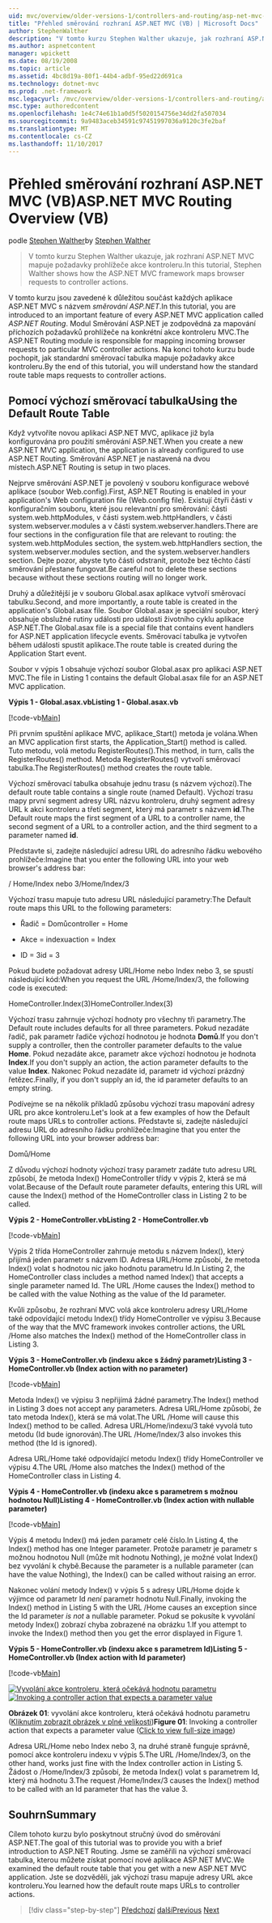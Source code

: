 ```yaml
---
uid: mvc/overview/older-versions-1/controllers-and-routing/asp-net-mvc-routing-overview-vb
title: "Přehled směrování rozhraní ASP.NET MVC (VB) | Microsoft Docs"
author: StephenWalther
description: "V tomto kurzu Stephen Walther ukazuje, jak rozhraní ASP.NET MVC mapuje požadavky prohlížeče akce kontroleru."
ms.author: aspnetcontent
manager: wpickett
ms.date: 08/19/2008
ms.topic: article
ms.assetid: 4bc8d19a-80f1-44b4-adbf-95ed22d691ca
ms.technology: dotnet-mvc
ms.prod: .net-framework
msc.legacyurl: /mvc/overview/older-versions-1/controllers-and-routing/asp-net-mvc-routing-overview-vb
msc.type: authoredcontent
ms.openlocfilehash: 1e4c74e61b1a0d5f5020154756e34dd2fa507034
ms.sourcegitcommit: 9a9483aceb34591c97451997036a9120c3fe2baf
ms.translationtype: MT
ms.contentlocale: cs-CZ
ms.lasthandoff: 11/10/2017
---
```

<a name="aspnet-mvc-routing-overview-vb"></a><span data-ttu-id="89b06-103">Přehled směrování rozhraní ASP.NET MVC (VB)</span><span class="sxs-lookup"><span data-stu-id="89b06-103">ASP.NET MVC Routing Overview (VB)</span></span>
====================
<span data-ttu-id="89b06-104">podle [Stephen Walther](https://github.com/StephenWalther)</span><span class="sxs-lookup"><span data-stu-id="89b06-104">by [Stephen Walther](https://github.com/StephenWalther)</span></span>

> <span data-ttu-id="89b06-105">V tomto kurzu Stephen Walther ukazuje, jak rozhraní ASP.NET MVC mapuje požadavky prohlížeče akce kontroleru.</span><span class="sxs-lookup"><span data-stu-id="89b06-105">In this tutorial, Stephen Walther shows how the ASP.NET MVC framework maps browser requests to controller actions.</span></span>


<span data-ttu-id="89b06-106">V tomto kurzu jsou zavedené k důležitou součást každých aplikace ASP.NET MVC s názvem *směrování ASP.NET*.</span><span class="sxs-lookup"><span data-stu-id="89b06-106">In this tutorial, you are introduced to an important feature of every ASP.NET MVC application called *ASP.NET Routing*.</span></span> <span data-ttu-id="89b06-107">Modul Směrování ASP.NET je zodpovědná za mapování příchozích požadavků prohlížeče na konkrétní akce kontroleru MVC.</span><span class="sxs-lookup"><span data-stu-id="89b06-107">The ASP.NET Routing module is responsible for mapping incoming browser requests to particular MVC controller actions.</span></span> <span data-ttu-id="89b06-108">Na konci tohoto kurzu bude pochopit, jak standardní směrovací tabulka mapuje požadavky akce kontroleru.</span><span class="sxs-lookup"><span data-stu-id="89b06-108">By the end of this tutorial, you will understand how the standard route table maps requests to controller actions.</span></span>

## <a name="using-the-default-route-table"></a><span data-ttu-id="89b06-109">Pomocí výchozí směrovací tabulka</span><span class="sxs-lookup"><span data-stu-id="89b06-109">Using the Default Route Table</span></span>

<span data-ttu-id="89b06-110">Když vytvoříte novou aplikaci ASP.NET MVC, aplikace již byla konfigurována pro použití směrování ASP.NET.</span><span class="sxs-lookup"><span data-stu-id="89b06-110">When you create a new ASP.NET MVC application, the application is already configured to use ASP.NET Routing.</span></span> <span data-ttu-id="89b06-111">Směrování ASP.NET je nastavená na dvou místech.</span><span class="sxs-lookup"><span data-stu-id="89b06-111">ASP.NET Routing is setup in two places.</span></span>

<span data-ttu-id="89b06-112">Nejprve směrování ASP.NET je povolený v souboru konfigurace webové aplikace (soubor Web.config).</span><span class="sxs-lookup"><span data-stu-id="89b06-112">First, ASP.NET Routing is enabled in your application's Web configuration file (Web.config file).</span></span> <span data-ttu-id="89b06-113">Existují čtyři části v konfiguračním souboru, které jsou relevantní pro směrování: části system.web.httpModules, v části system.web.httpHandlers, v části system.webserver.modules a v části system.webserver.handlers.</span><span class="sxs-lookup"><span data-stu-id="89b06-113">There are four sections in the configuration file that are relevant to routing: the system.web.httpModules section, the system.web.httpHandlers section, the system.webserver.modules section, and the system.webserver.handlers section.</span></span> <span data-ttu-id="89b06-114">Dejte pozor, abyste tyto části odstranit, protože bez těchto částí směrování přestane fungovat.</span><span class="sxs-lookup"><span data-stu-id="89b06-114">Be careful not to delete these sections because without these sections routing will no longer work.</span></span>

<span data-ttu-id="89b06-115">Druhý a důležitější je v souboru Global.asax aplikace vytvoří směrovací tabulku.</span><span class="sxs-lookup"><span data-stu-id="89b06-115">Second, and more importantly, a route table is created in the application's Global.asax file.</span></span> <span data-ttu-id="89b06-116">Soubor Global.asax je speciální soubor, který obsahuje obslužné rutiny události pro události životního cyklu aplikace ASP.NET.</span><span class="sxs-lookup"><span data-stu-id="89b06-116">The Global.asax file is a special file that contains event handlers for ASP.NET application lifecycle events.</span></span> <span data-ttu-id="89b06-117">Směrovací tabulka je vytvořen během události spustit aplikace.</span><span class="sxs-lookup"><span data-stu-id="89b06-117">The route table is created during the Application Start event.</span></span>

<span data-ttu-id="89b06-118">Soubor v výpis 1 obsahuje výchozí soubor Global.asax pro aplikaci ASP.NET MVC.</span><span class="sxs-lookup"><span data-stu-id="89b06-118">The file in Listing 1 contains the default Global.asax file for an ASP.NET MVC application.</span></span>

<span data-ttu-id="89b06-119">**Výpis 1 - Global.asax.vb**</span><span class="sxs-lookup"><span data-stu-id="89b06-119">**Listing 1 - Global.asax.vb**</span></span>

[!code-vb[Main](asp-net-mvc-routing-overview-vb/samples/sample1.vb)]

<span data-ttu-id="89b06-120">Při prvním spuštění aplikace MVC, aplikace\_Start() metoda je volána.</span><span class="sxs-lookup"><span data-stu-id="89b06-120">When an MVC application first starts, the Application\_Start() method is called.</span></span> <span data-ttu-id="89b06-121">Tuto metodu, volá metodu RegisterRoutes().</span><span class="sxs-lookup"><span data-stu-id="89b06-121">This method, in turn, calls the RegisterRoutes() method.</span></span> <span data-ttu-id="89b06-122">Metoda RegisterRoutes() vytvoří směrovací tabulka.</span><span class="sxs-lookup"><span data-stu-id="89b06-122">The RegisterRoutes() method creates the route table.</span></span>

<span data-ttu-id="89b06-123">Výchozí směrovací tabulka obsahuje jednu trasu (s názvem výchozí).</span><span class="sxs-lookup"><span data-stu-id="89b06-123">The default route table contains a single route (named Default).</span></span> <span data-ttu-id="89b06-124">Výchozí trasu mapy první segment adresy URL názvu kontroleru, druhý segment adresy URL k akci kontroleru a třetí segment, který má parametr s názvem **id**.</span><span class="sxs-lookup"><span data-stu-id="89b06-124">The Default route maps the first segment of a URL to a controller name, the second segment of a URL to a controller action, and the third segment to a parameter named **id**.</span></span>

<span data-ttu-id="89b06-125">Představte si, zadejte následující adresu URL do adresního řádku webového prohlížeče:</span><span class="sxs-lookup"><span data-stu-id="89b06-125">Imagine that you enter the following URL into your web browser's address bar:</span></span>

<span data-ttu-id="89b06-126">/ Home/Index nebo 3</span><span class="sxs-lookup"><span data-stu-id="89b06-126">/Home/Index/3</span></span>

<span data-ttu-id="89b06-127">Výchozí trasu mapuje tuto adresu URL následující parametry:</span><span class="sxs-lookup"><span data-stu-id="89b06-127">The Default route maps this URL to the following parameters:</span></span>

- <span data-ttu-id="89b06-128">Řadič = Domů</span><span class="sxs-lookup"><span data-stu-id="89b06-128">controller = Home</span></span>

- <span data-ttu-id="89b06-129">Akce = indexu</span><span class="sxs-lookup"><span data-stu-id="89b06-129">action = Index</span></span>

- <span data-ttu-id="89b06-130">ID = 3</span><span class="sxs-lookup"><span data-stu-id="89b06-130">id = 3</span></span>

<span data-ttu-id="89b06-131">Pokud budete požadovat adresy URL/Home nebo Index nebo 3, se spustí následující kód:</span><span class="sxs-lookup"><span data-stu-id="89b06-131">When you request the URL /Home/Index/3, the following code is executed:</span></span>

<span data-ttu-id="89b06-132">HomeController.Index(3)</span><span class="sxs-lookup"><span data-stu-id="89b06-132">HomeController.Index(3)</span></span>

<span data-ttu-id="89b06-133">Výchozí trasu zahrnuje výchozí hodnoty pro všechny tři parametry.</span><span class="sxs-lookup"><span data-stu-id="89b06-133">The Default route includes defaults for all three parameters.</span></span> <span data-ttu-id="89b06-134">Pokud nezadáte řadič, pak parametr řadiče výchozí hodnotou je hodnota **Domů**.</span><span class="sxs-lookup"><span data-stu-id="89b06-134">If you don't supply a controller, then the controller parameter defaults to the value **Home**.</span></span> <span data-ttu-id="89b06-135">Pokud nezadáte akce, parametr akce výchozí hodnotou je hodnota **Index**.</span><span class="sxs-lookup"><span data-stu-id="89b06-135">If you don't supply an action, the action parameter defaults to the value **Index**.</span></span> <span data-ttu-id="89b06-136">Nakonec Pokud nezadáte id, parametr id výchozí prázdný řetězec.</span><span class="sxs-lookup"><span data-stu-id="89b06-136">Finally, if you don't supply an id, the id parameter defaults to an empty string.</span></span>

<span data-ttu-id="89b06-137">Podívejme se na několik příkladů způsobu výchozí trasu mapování adresy URL pro akce kontroleru.</span><span class="sxs-lookup"><span data-stu-id="89b06-137">Let's look at a few examples of how the Default route maps URLs to controller actions.</span></span> <span data-ttu-id="89b06-138">Představte si, zadejte následující adresu URL do adresního řádku prohlížeče:</span><span class="sxs-lookup"><span data-stu-id="89b06-138">Imagine that you enter the following URL into your browser address bar:</span></span>

<span data-ttu-id="89b06-139">Domů</span><span class="sxs-lookup"><span data-stu-id="89b06-139">/Home</span></span>

<span data-ttu-id="89b06-140">Z důvodu výchozí hodnoty výchozí trasy parametr zadáte tuto adresu URL způsobí, že metoda Index() HomeController třídy v výpis 2, která se má volat.</span><span class="sxs-lookup"><span data-stu-id="89b06-140">Because of the Default route parameter defaults, entering this URL will cause the Index() method of the HomeController class in Listing 2 to be called.</span></span>

<span data-ttu-id="89b06-141">**Výpis 2 - HomeController.vb**</span><span class="sxs-lookup"><span data-stu-id="89b06-141">**Listing 2 - HomeController.vb**</span></span>

[!code-vb[Main](asp-net-mvc-routing-overview-vb/samples/sample2.vb)]

<span data-ttu-id="89b06-142">Výpis 2 třída HomeController zahrnuje metodu s názvem Index(), který přijímá jeden parametr s názvem ID. Adresa URL/Home způsobí, že metoda Index() volat s hodnotou nic jako hodnotu parametru Id.</span><span class="sxs-lookup"><span data-stu-id="89b06-142">In Listing 2, the HomeController class includes a method named Index() that accepts a single parameter named Id. The URL /Home causes the Index() method to be called with the value Nothing as the value of the Id parameter.</span></span>

<span data-ttu-id="89b06-143">Kvůli způsobu, že rozhraní MVC volá akce kontroleru adresy URL/Home také odpovídající metodu Index() třídy HomeController ve výpisu 3.</span><span class="sxs-lookup"><span data-stu-id="89b06-143">Because of the way that the MVC framework invokes controller actions, the URL /Home also matches the Index() method of the HomeController class in Listing 3.</span></span>

<span data-ttu-id="89b06-144">**Výpis 3 - HomeController.vb (indexu akce s žádný parametr)**</span><span class="sxs-lookup"><span data-stu-id="89b06-144">**Listing 3 - HomeController.vb (Index action with no parameter)**</span></span>

[!code-vb[Main](asp-net-mvc-routing-overview-vb/samples/sample3.vb)]

<span data-ttu-id="89b06-145">Metoda Index() ve výpisu 3 nepřijímá žádné parametry.</span><span class="sxs-lookup"><span data-stu-id="89b06-145">The Index() method in Listing 3 does not accept any parameters.</span></span> <span data-ttu-id="89b06-146">Adresa URL/Home způsobí, že tato metoda Index(), která se má volat.</span><span class="sxs-lookup"><span data-stu-id="89b06-146">The URL /Home will cause this Index() method to be called.</span></span> <span data-ttu-id="89b06-147">Adresa URL/Home/indexu/3 také vyvolá tuto metodu (Id bude ignorován).</span><span class="sxs-lookup"><span data-stu-id="89b06-147">The URL /Home/Index/3 also invokes this method (the Id is ignored).</span></span>

<span data-ttu-id="89b06-148">Adresa URL/Home také odpovídající metodu Index() třídy HomeController ve výpisu 4.</span><span class="sxs-lookup"><span data-stu-id="89b06-148">The URL /Home also matches the Index() method of the HomeController class in Listing 4.</span></span>

<span data-ttu-id="89b06-149">**Výpis 4 - HomeController.vb (indexu akce s parametrem s možnou hodnotou Null)**</span><span class="sxs-lookup"><span data-stu-id="89b06-149">**Listing 4 - HomeController.vb (Index action with nullable parameter)**</span></span>

[!code-vb[Main](asp-net-mvc-routing-overview-vb/samples/sample4.vb)]

<span data-ttu-id="89b06-150">Výpis 4 metodu Index() má jeden parametr celé číslo.</span><span class="sxs-lookup"><span data-stu-id="89b06-150">In Listing 4, the Index() method has one Integer parameter.</span></span> <span data-ttu-id="89b06-151">Protože parametr je parametr s možnou hodnotou Null (může mít hodnotu Nothing), je možné volat Index() bez vyvolání k chybě.</span><span class="sxs-lookup"><span data-stu-id="89b06-151">Because the parameter is a nullable parameter (can have the value Nothing), the Index() can be called without raising an error.</span></span>

<span data-ttu-id="89b06-152">Nakonec volání metody Index() v výpis 5 s adresy URL/Home dojde k výjimce od parametr Id *není* parametr hodnotu Null.</span><span class="sxs-lookup"><span data-stu-id="89b06-152">Finally, invoking the Index() method in Listing 5 with the URL /Home causes an exception since the Id parameter *is not* a nullable parameter.</span></span> <span data-ttu-id="89b06-153">Pokud se pokusíte k vyvolání metody Index() zobrazí chyba zobrazené na obrázku 1.</span><span class="sxs-lookup"><span data-stu-id="89b06-153">If you attempt to invoke the Index() method then you get the error displayed in Figure 1.</span></span>

<span data-ttu-id="89b06-154">**Výpis 5 - HomeController.vb (indexu akce s parametrem Id)**</span><span class="sxs-lookup"><span data-stu-id="89b06-154">**Listing 5 - HomeController.vb (Index action with Id parameter)**</span></span>

[!code-vb[Main](asp-net-mvc-routing-overview-vb/samples/sample5.vb)]


<span data-ttu-id="89b06-155">[![Vyvolání akce kontroleru, která očekává hodnotu parametru](asp-net-mvc-routing-overview-vb/_static/image1.jpg)](asp-net-mvc-routing-overview-vb/_static/image1.png)</span><span class="sxs-lookup"><span data-stu-id="89b06-155">[![Invoking a controller action that expects a parameter value](asp-net-mvc-routing-overview-vb/_static/image1.jpg)](asp-net-mvc-routing-overview-vb/_static/image1.png)</span></span>

<span data-ttu-id="89b06-156">**Obrázek 01**: vyvolání akce kontroleru, která očekává hodnotu parametru ([Kliknutím zobrazit obrázek v plné velikosti](asp-net-mvc-routing-overview-vb/_static/image2.png))</span><span class="sxs-lookup"><span data-stu-id="89b06-156">**Figure 01**: Invoking a controller action that expects a parameter value ([Click to view full-size image](asp-net-mvc-routing-overview-vb/_static/image2.png))</span></span>


<span data-ttu-id="89b06-157">Adresa URL/Home nebo Index nebo 3, na druhé straně funguje správně, pomocí akce kontroleru indexu v výpis 5.</span><span class="sxs-lookup"><span data-stu-id="89b06-157">The URL /Home/Index/3, on the other hand, works just fine with the Index controller action in Listing 5.</span></span> <span data-ttu-id="89b06-158">Žádost o /Home/Index/3 způsobí, že metoda Index() volat s parametrem Id, který má hodnotu 3.</span><span class="sxs-lookup"><span data-stu-id="89b06-158">The request /Home/Index/3 causes the Index() method to be called with an Id parameter that has the value 3.</span></span>

## <a name="summary"></a><span data-ttu-id="89b06-159">Souhrn</span><span class="sxs-lookup"><span data-stu-id="89b06-159">Summary</span></span>

<span data-ttu-id="89b06-160">Cílem tohoto kurzu bylo poskytnout stručný úvod do směrování ASP.NET.</span><span class="sxs-lookup"><span data-stu-id="89b06-160">The goal of this tutorial was to provide you with a brief introduction to ASP.NET Routing.</span></span> <span data-ttu-id="89b06-161">Jsme se zaměřili na výchozí směrovací tabulka, kterou můžete získat pomocí nové aplikace ASP.NET MVC.</span><span class="sxs-lookup"><span data-stu-id="89b06-161">We examined the default route table that you get with a new ASP.NET MVC application.</span></span> <span data-ttu-id="89b06-162">Jste se dozvěděli, jak výchozí trasu mapuje adresy URL akce kontroleru.</span><span class="sxs-lookup"><span data-stu-id="89b06-162">You learned how the default route maps URLs to controller actions.</span></span>

>[!div class="step-by-step"]
<span data-ttu-id="89b06-163">[Předchozí](creating-an-action-cs.md)
[další](understanding-action-filters-vb.md)</span><span class="sxs-lookup"><span data-stu-id="89b06-163">[Previous](creating-an-action-cs.md)
[Next](understanding-action-filters-vb.md)</span></span>

